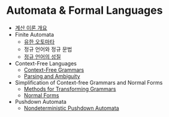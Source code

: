 # Automata & Formal Languages

- [계산 이론 개요](https://github.com/jionchu/TIL/blob/master/Automata%20&%20Formal%20Languages/계산%20이론%20개요.md)
- Finite Automata
  - [유한 오토마타](https://github.com/jionchu/TIL/blob/master/Automata%20&%20Formal%20Languages/유한%20오토마타.md)
  - 정규 언어와 정규 문법
  - [정규 언어의 성질](https://github.com/jionchu/TIL/blob/master/Automata%20&%20Formal%20Languages/정규%20언어의%20성질.md)
- Context-Free Languages
  - [Context-Free Grammars](https://github.com/jionchu/TIL/blob/master/Automata%20&%20Formal%20Languages/Context-Free%20Grammars.md)
  - [Parsing and Ambiguity](https://github.com/jionchu/TIL/blob/master/Automata%20&%20Formal%20Languages/Parsing%20and%20Ambiguity.md)
- Simplification of Context-free Grammars and Normal Forms
  - [Methods for Transforming Grammars](https://github.com/jionchu/TIL/blob/master/Automata%20&%20Formal%20Languages/Methods%20for%20Transforming%20Grammars.md)
  - [Normal Forms](https://github.com/jionchu/TIL/blob/master/Automata%20&%20Formal%20Languages/Normal%20Forms.md)
- Pushdown Automata
  - [Nondeterministic Pushdown Automata](https://github.com/jionchu/TIL/blob/master/Automata%20&%20Formal%20Languages/Nondeterministic%20Pushdown%20Automata.md)
